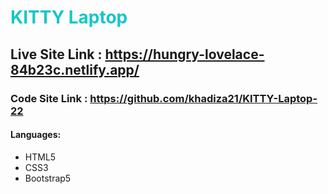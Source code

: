 # <h1 style="color:rgb(21, 199, 199);">KITTY Laptop</h1> 

## Live Site Link : https://hungry-lovelace-84b23c.netlify.app/

### Code Site Link : https://github.com/khadiza21/KITTY-Laptop-22

#### Languages:

- HTML5
- CSS3
- Bootstrap5
